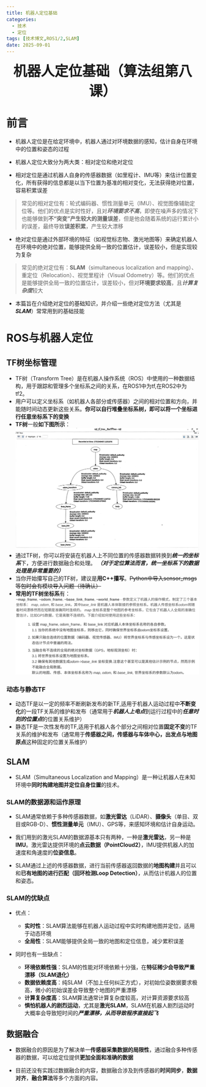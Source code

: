 ```yaml
---
title: 机器人定位基础
categories: 
  - 技术
  - 定位
tags: [技术博文,ROS1/2,SLAM]
date: 2025-09-01
---
```

<div align="center" style="font-size: 36px; font-weight: 800;">
  机器人定位基础（算法组第八课）
</div>

# 前言
- 机器人定位是在给定环境中，机器人通过对环境数据的感知，估计自身在环境中的位置和姿态的过程

- 机器人定位大致分为两大类：相对定位和绝对定位

- 相对定位是通过机器人自身的传感器数据（如里程计、IMU等）来估计位置变化，所有获得的信息都是以当下位置为基准的相对变化，无法获得绝对位置，容易积累误差

> 常见的相对定位有：轮式编码器、惯性测量单元（IMU）、视觉图像辅助定位等。他们的优点是实时性好，且对***环境要求不高***，即使在噪声多的情况下也能够做到**不“突变”产生较大的测量误差**，但是他会随着系统的运行累计小的误差，最终导致**误差积累**，产生较大漂移

- 绝对定位是通过外部环境的特征（如视觉标志物、激光地图等）来确定机器人在环境中的绝对位置，能够提供全局一致的位置估计，误差较小，但是实现较为复杂

> 常见的绝对定位有：**SLAM**（simultaneous localization and mapping）、重定位（Relocation）、视觉里程计（Visual Odometry）等。他们的优点是能够提供全局一致的位置估计，误差较小，但对**环境要求较高**，且***计算复杂度***较大

- 本篇旨在介绍绝对定位的基础知识，并介绍一些绝对定位方法（尤其是***SLAM***）常常用到的基础技能

# ROS与机器人定位

## TF树坐标管理
- TF树（Transform Tree）是在机器人操作系统（ROS）中使用的一种数据结构，用于跟踪和管理多个坐标系之间的关系，在ROS1中为tf,在ROS2中为tf2。
- 用户可以定义坐标系（如机器人各部分或传感器）之间的相对位置和方向，并能随时间动态更新这些关系。**你可以自行堆叠坐标系树，即可以将一个坐标进行任意坐标系下的变换**
- **TF树**一般**如下图所示**：
![](../blog-img/TFimage/49B05AF3F6D0ACEFDCF6BEA738F37918.jpg)
- 通过TF树，你可以将安装在机器人上不同位置的传感器数据转换到***统一的坐标系***下，方便进行数据融合和处理。 ***（对于定位算法而言，统一坐标系下的数据处理是非常重要的）***
- 当你开始攥写自己的TF树，建议是**用C++攥写**。~~Python中导入sensor_msgs等包时会有模块导入问题（待确认）~~
- **常用的TF树坐标系**有：
![](../blog-img/TFimage/image.png)

### 动态与静态TF
- 动态TF是以一定的频率不断刷新发布的新TF,适用于机器人运动过程中**不断变化**的一段TF关系的维护和发布（通常用于***机器人上电点***到运行过程中的***任意时刻的位置点***的位置关系维护）
- 静态TF是一次性发布的TF,适用于机器人各个部分之间相对位置**固定不变**的TF关系的维护和发布（通常用于**传感器之间，传感器与车体中心，出发点与地图原点**这种固定的位置关系维护）

## SLAM
- SLAM（Simultaneous Localization and Mapping）是一种让机器人在未知环境中**同时构建地图并定位自身位置**的技术。

### SLAM的数据源和运作原理
- SLAM通常依赖于多种传感器数据，如**激光雷达**（LiDAR）、**摄像头**（单目、双目或RGB-D）、**惯性测量单元**（IMU）、GPS等，来感知环境和估计自身运动。

- 我们用到的激光SLAM的数据源基本只有两种，一种是**激光雷达**，另一种是**IMU**。激光雷达提供环境的**点云数据（PointCloud2）**，IMU提供机器人的加速度和角速度的**位姿信息**。

- SLAM通过上述的传感器数据，进行当前传感器返回数据的**地图构建**并且可以和**已有地图的进行匹配（回环检测Loop Detection）**，从而估计机器人的位置和姿态。

### SLAM的优缺点
- 优点：
  - **实时性**：SLAM算法能够在机器人运动过程中实时构建地图并定位，适用于动态环境
  - **全局性**：SLAM能够提供全局一致的地图和定位信息，减少累积误差

- 同时也有一些缺点：
  - **环境依赖性强**：SLAM的性能对环境依赖十分强，在**特征稀少会导致严重漂移（SLAM退化）**
  - **数据依赖度高**：纯SLAM（不加上任何纠正方式），对初始位姿数据要求极高，微小的初始误差会导致整个地图的严重漂移
  - **计算复杂度高**：SLAM算法通常计算复杂度较高，对计算资源要求较高
  - **惧怕机器人的剧烈运动**，尤其是**激光SLAM**，SLAM在机器人剧烈运动时大概率会导致短时间的***严重漂移，从而导致程序直接起飞***

## 数据融合
- 数据融合的原因是为了解决单一**传感器采集数据的局限性**，通过融合多种传感器的数据，可以给定位提供**更加全面和准确的数据**

- 目前还没有实践过数据融合的内容，数据融合涉及到传感器的**时间同步**，**数据对齐**，**融合算法**等多个方面的内容。
